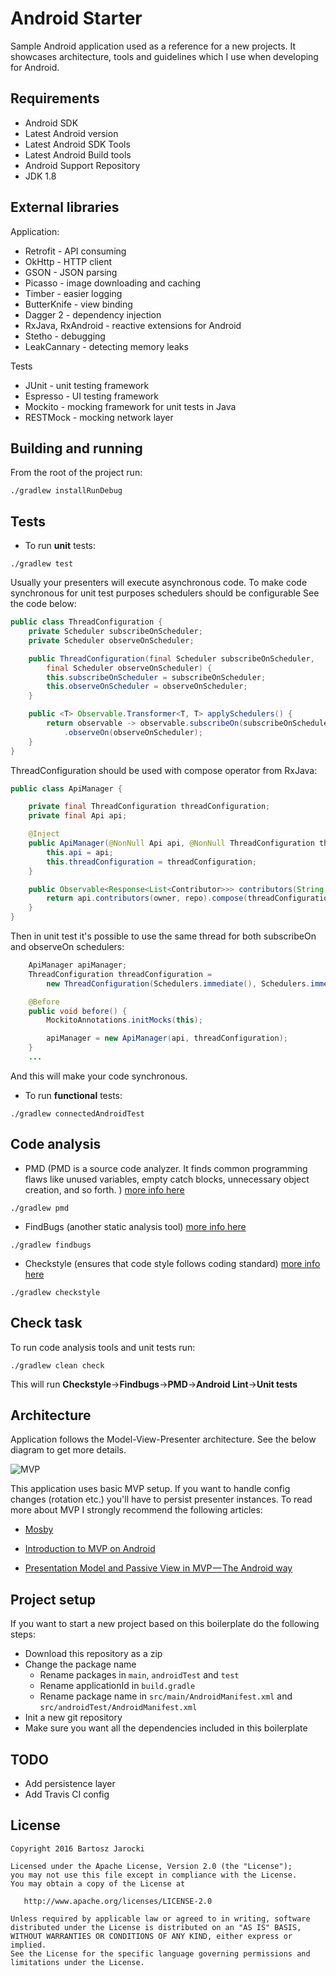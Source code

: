 # Android Starter

Sample Android application used as a reference for a new projects. It showcases
architecture, tools and guidelines which I use when developing for Android.

## Requirements
* Android SDK
* Latest Android version
* Latest Android SDK Tools
* Latest Android Build tools
* Android Support Repository
* JDK 1.8

## External libraries
Application:
* Retrofit - API consuming
* OkHttp - HTTP client
* GSON - JSON parsing
* Picasso - image downloading and caching
* Timber - easier logging
* ButterKnife - view binding
* Dagger 2 - dependency injection
* RxJava, RxAndroid - reactive extensions for Android
* Stetho - debugging
* LeakCannary - detecting memory leaks

Tests
* JUnit - unit testing framework
* Espresso - UI testing framework
* Mockito - mocking framework for unit tests in Java
* RESTMock - mocking network layer

## Building and running
From the root of the project run:
```
./gradlew installRunDebug
```

## Tests
* To run **unit** tests:
```
./gradlew test
```

Usually your presenters will execute asynchronous code. To make code synchronous for unit test purposes schedulers should be configurable See the code below:

```java
public class ThreadConfiguration {
    private Scheduler subscribeOnScheduler;
    private Scheduler observeOnScheduler;

    public ThreadConfiguration(final Scheduler subscribeOnScheduler,
        final Scheduler observeOnScheduler) {
        this.subscribeOnScheduler = subscribeOnScheduler;
        this.observeOnScheduler = observeOnScheduler;
    }

    public <T> Observable.Transformer<T, T> applySchedulers() {
        return observable -> observable.subscribeOn(subscribeOnScheduler)
            .observeOn(observeOnScheduler);
    }
}
```
ThreadConfiguration should be used with compose operator from RxJava:
```java
public class ApiManager {

    private final ThreadConfiguration threadConfiguration;
    private final Api api;

    @Inject
    public ApiManager(@NonNull Api api, @NonNull ThreadConfiguration threadConfiguration) {
        this.api = api;
        this.threadConfiguration = threadConfiguration;
    }

    public Observable<Response<List<Contributor>>> contributors(String owner, String repo) {
        return api.contributors(owner, repo).compose(threadConfiguration.applySchedulers());
    }
}
```
Then in unit test it's possible to use the same thread for both subscribeOn and observeOn schedulers:
```java
    ApiManager apiManager;
    ThreadConfiguration threadConfiguration =
        new ThreadConfiguration(Schedulers.immediate(), Schedulers.immediate());

    @Before
    public void before() {
        MockitoAnnotations.initMocks(this);

        apiManager = new ApiManager(api, threadConfiguration);
    }
    ...
```
And this will make your code synchronous.

* To run **functional** tests:
```
./gradlew connectedAndroidTest
```

## Code analysis
* PMD (PMD is a source code analyzer. It finds common programming flaws like unused variables, empty catch blocks, unnecessary object creation, and so forth. ) [more info here][71fd51a7]
```
./gradlew pmd
```
* FindBugs (another static analysis tool) [more info here][e0b190a2]
```
./gradlew findbugs 
```
* Checkstyle (ensures that code style follows coding standard) [more info here][51d80db7]
```
./gradlew checkstyle
```

  [71fd51a7]: https://pmd.github.io/ "PMD - website"
  [e0b190a2]: http://findbugs.sourceforge.net/ "FindBugs - website"
  [51d80db7]: http://checkstyle.sourceforge.net/ "Checkstyle - website"

## Check task
To run code analysis tools and unit tests run:
```
./gradlew clean check
```

This will run **Checkstyle**->**Findbugs**->**PMD**->**Android Lint**->**Unit tests**

## Architecture

Application follows the Model-View-Presenter architecture.
See the below diagram to get more details.

![MVP](/art/mvp.png)

This application uses basic MVP setup. If you want to handle config changes (rotation etc.) you'll have to persist presenter instances. To read more about MVP I strongly recommend the following articles:
* [Mosby][5a0918ea]
* [Introduction to MVP on Android][5cf2f9e8]
* [Presentation Model and Passive View in MVP — The Android way][75fd7fde]

  [5a0918ea]: http://hannesdorfmann.com/mosby/mvp/ "MOSBY MVP"
  [5cf2f9e8]: https://github.com/konmik/konmik.github.io/wiki/Introduction-to-Model-View-Presenter-on-Android "Introduction to MVP on Android"
  [75fd7fde]: https://medium.com/@andrzejchm/presentation-model-and-passive-view-in-mvp-the-android-way-fdba56a35b1e#.s82zxg66f "Presentation Model and Passive View in MVP — The Android way"


## Project setup
If you want to start a new project based on this boilerplate do the following steps:
* Download this repository as a zip
* Change the package name 
  * Rename packages in ```main```, ```androidTest``` and ```test``` 
  * Rename applicationId in ```build.gradle```
  * Rename package name in ```src/main/AndroidManifest.xml``` and ```src/androidTest/AndroidManifest.xml```
* Init a new git repository
* Make sure you want all the dependencies included in this boilerplate

## TODO
* Add persistence layer
* Add Travis CI config

## License
```
Copyright 2016 Bartosz Jarocki

Licensed under the Apache License, Version 2.0 (the "License");
you may not use this file except in compliance with the License.
You may obtain a copy of the License at

   http://www.apache.org/licenses/LICENSE-2.0

Unless required by applicable law or agreed to in writing, software
distributed under the License is distributed on an "AS IS" BASIS,
WITHOUT WARRANTIES OR CONDITIONS OF ANY KIND, either express or implied.
See the License for the specific language governing permissions and
limitations under the License.
  ```

